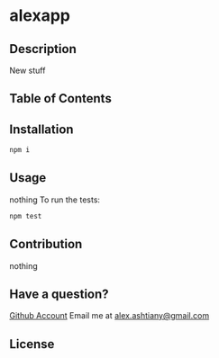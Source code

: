 # alexapp
## Description
New stuff
## Table of Contents
## Installation
```bash
npm i
```
## Usage
nothing
To run the tests:
```bash
npm test
```
## Contribution
nothing
## Have a question?
[Github Account](https://github.com/AlexFit4)
Email me at alex.ashtiany@gmail.com
## License


